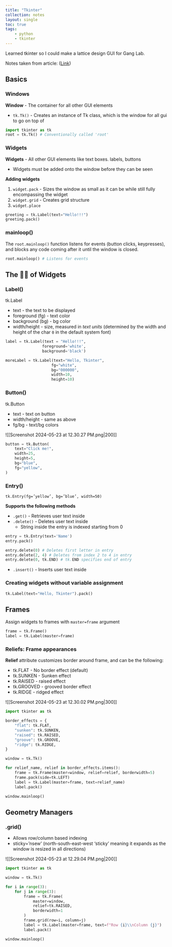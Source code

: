 ```yaml
---
title: "Tkinter"
collection: notes
layout: single
toc: true
tags:
    - python
    - tkinter
---
```

Learned tkinter so I could make a lattice design GUI for Gang Lab.

Notes taken from article: ([Link](https://python-textbok.readthedocs.io/en/1.0/Introduction_to_GUI_Programming.html#putting-it-all-together))

## Basics
### Windows
**Window** - The container for all other GUI elements

- `tk.Tk()` - Creates an instance of Tk class, which is the window for all gui to go on top of

```python
import tkinter as tk
root = tk.Tk() # Conventionally called 'root'
```

### Widgets
**Widgets** - All other GUI elements like text boxes. labels, buttons
- Widgets must be added onto the window before they can be seen

**Adding widgets**
1. `widget.pack` - Sizes the window as small as it can be while still fully encompassing the widget
2. `widget.grid` - Creates grid structure
3. `widget.place`

```python
greeting = tk.Label(text="Hello!!!")
greeting.pack() 
```

### mainloop()
The `root.mainloop()` function listens for events (button clicks, keypresses), and blocks any code coming after it until the window is closed.

```python
root.mainloop() # Listens for events 
```

## The 🍞🧈 of Widgets 
### Label()
tk.Label
- text - the text to be displayed
- foreground (fg) - text color
- background (bg) - bg color
- width/height - size, measured in _text units_ (determined by the width and height of the char `0` in the default system font)

```python
label = tk.Label(text = "Hello!!!",
                foreground='white', 
                background='black')

moreLabel = tk.Label(text="Hello, Tkinter",
                    fg="white",
                    bg="000000",
                    width=10,
                    height=10)
```

### Button()
tk.Button
- text - text on button
- width/height - same as above
- fg/bg - text/bg colors

![[Screenshot 2024-05-23 at 12.30.27 PM.png|200]]

```python
button = tk.Button(
    text="Click me!",
    width=25,
    height=5,
    bg="blue",
    fg="yellow",
)
```

### Entry()

`tk.Entry(fg=’yellow’, bg=’blue’, width=50)`

**Supports the following methods**

- `.get()` - Retrieves user text inside
- `.delete()` - Deletes user text inside
    - String inside the entry is indexed starting from 0

```python
entry = tk.Entry(text='Name')
entry.pack()

entry.delete(0) # Deletes first letter in entry
entry.delete(2, 4) # Deletes from index 2 to 4 in entry
entry.delete(0, tk.END) # tk.END specifies end of entry
```

- `.insert()` - Inserts user text inside

### Creating widgets without variable assignment

```python
tk.Label(text="Hello, Tkinter").pack()
```

## Frames
Assign widgets to frames with `master=frame` argument

```python
frame = tk.Frame()
label = tk.Label(master=frame)
```

### Reliefs: Frame appearances
**Relief** attribute customizes border around frame, and can be the following:

- tk.FLAT - No border effect (default)
- tk.SUNKEN - Sunken effect
- tk.RAISED - raised effect
- tk.GROOVED - grooved border effect
- tk.RIDGE - ridged effect

![[Screenshot 2024-05-23 at 12.30.02 PM.png|300]]

```python
import tkinter as tk

border_effects = {
    "flat": tk.FLAT,
    "sunken": tk.SUNKEN,
    "raised": tk.RAISED,
    "groove": tk.GROOVE,
    "ridge": tk.RIDGE,
}

window = tk.Tk()

for relief_name, relief in border_effects.items():
    frame = tk.Frame(master=window, relief=relief, borderwidth=5)
    frame.pack(side=tk.LEFT)
    label = tk.Label(master=frame, text=relief_name)
    label.pack()

window.mainloop()
```

## Geometry Managers
### .grid()
- Allows row/column based indexing
- sticky=’nsew’ (north-south-east-west ‘sticky’ meaning it expands as the window is resized in all directions)

![[Screenshot 2024-05-23 at 12.29.04 PM.png|200]]

```python
import tkinter as tk

window = tk.Tk()

for i in range(3):
    for j in range(3):
        frame = tk.Frame(
            master=window,
            relief=tk.RAISED,
            borderwidth=1
        )
        frame.grid(row=i, column=j)
        label = tk.Label(master=frame, text=f"Row {i}\\nColumn {j}")
        label.pack()

window.mainloop()
```